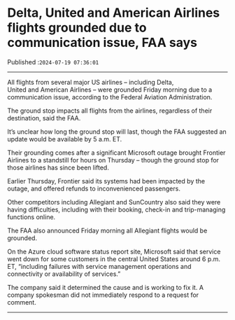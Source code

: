 # Delta, United and American Airlines flights grounded due to communication issue, FAA says

Published :`2024-07-19 07:36:01`

---

All flights from several major US airlines – including Delta, United and American Airlines – were grounded Friday morning due to a communication issue, according to the Federal Aviation Administration.

The ground stop impacts all flights from the airlines, regardless of their destination, said the FAA.

It’s unclear how long the ground stop will last, though the FAA suggested an update would be available by 5 a.m. ET.

Their grounding comes after a significant Microsoft outage brought Frontier Airlines to a standstill for hours on Thursday – though the ground stop for those airlines has since been lifted.

Earlier Thursday, Frontier said its systems had been impacted by the outage, and offered refunds to inconvenienced passengers.

Other competitors including Allegiant and SunCountry also said they were having difficulties, including with their booking, check-in and trip-managing functions online.

The FAA also announced Friday morning all Allegiant flights would be grounded.

On the Azure cloud software status report site, Microsoft said that service went down for some customers in the central United States around 6 p.m. ET, “including failures with service management operations and connectivity or availability of services.”

The company said it determined the cause and is working to fix it. A company spokesman did not immediately respond to a request for comment.

---

